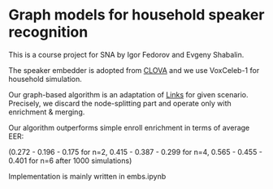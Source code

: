 # Graph models for household speaker recognition

This is a course project for SNA by Igor Fedorov and Evgeny Shabalin.

The speaker embedder is adopted from [CLOVA](https://github.com/clovaai/voxceleb_trainer) and we use VoxCeleb-1 for household simulation.

Our graph-based algorithm is an adaptation of [Links](https://arxiv.org/abs/1801.10123) for given scenario. Precisely, we discard the node-splitting part and operate only with enrichment & merging.

Our algorithm outperforms simple enroll enrichment in terms of average EER:

(0.272 - 0.196 - 0.175 for n=2, 0.415 - 0.387 - 0.299 for n=4, 0.565 - 0.455 - 0.401 for n=6 after 1000 simulations)

Implementation is mainly written in embs.ipynb
